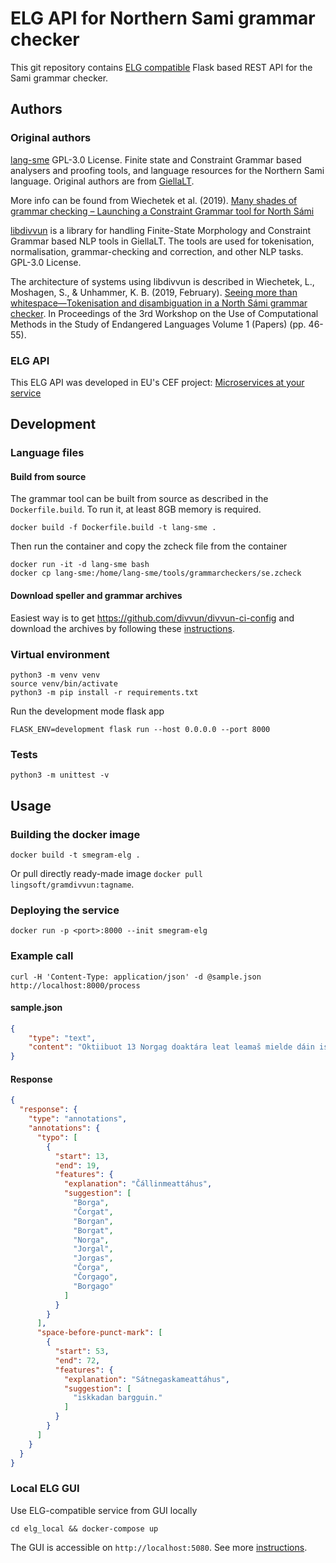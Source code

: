 # ELG API for Northern Sami grammar checker

This git repository contains
[ELG compatible](https://european-language-grid.readthedocs.io/en/stable/all/A3_API/LTInternalAPI.html)
Flask based REST API for the Sami grammar checker.

## Authors

### Original authors

[lang-sme](https://github.com/giellalt/lang-sme) GPL-3.0 License.
Finite state and Constraint Grammar based analysers and proofing tools,
and language resources for the Northern Sami language.
Original authors are from [GiellaLT](https://giellalt.uit.no).

More info can be found from Wiechetek et al. (2019).
[Many shades of grammar checking – Launching a Constraint Grammar tool for North Sámi](https://ep.liu.se/en/conference-article.aspx?series=ecp&issue=168&Article_No=8)

[libdivvun](https://github.com/divvun/libdivvun)
is a library for handling Finite-State Morphology and Constraint Grammar
based NLP tools in GiellaLT. The tools are used for tokenisation,
normalisation, grammar-checking and correction, and other NLP tasks.
GPL-3.0 License.

The architecture of systems using libdivvun is described in
Wiechetek, L., Moshagen, S., & Unhammer, K. B. (2019, February).
[Seeing more than whitespace—Tokenisation and disambiguation in a North Sámi grammar checker](https://aclanthology.org/W19-6007.pdf).
In Proceedings of the 3rd Workshop on the Use of Computational Methods in
the Study of Endangered Languages Volume 1 (Papers) (pp. 46-55).

### ELG API

This ELG API was developed in EU's CEF project:
[Microservices at your service](https://www.lingsoft.fi/en/microservices-at-your-service-bridging-gap-between-nlp-research-and-industry)

## Development

### Language files

#### Build from source

The grammar tool can be built from source as described in the `Dockerfile.build`.
To run it, at least 8GB memory is required.

```
docker build -f Dockerfile.build -t lang-sme .
```

Then run the container and copy the zcheck file from the container
```
docker run -it -d lang-sme bash
docker cp lang-sme:/home/lang-sme/tools/grammarcheckers/se.zcheck
```

#### Download speller and grammar archives

Easiest way is to get https://github.com/divvun/divvun-ci-config
and download the archives by following these
[instructions](https://github.com/divvun/divvun-api/tree/main/deployment).

### Virtual environment

```
python3 -m venv venv
source venv/bin/activate
python3 -m pip install -r requirements.txt
```

Run the development mode flask app
```
FLASK_ENV=development flask run --host 0.0.0.0 --port 8000
```

### Tests

```
python3 -m unittest -v
```

## Usage

### Building the docker image

```
docker build -t smegram-elg .
```

Or pull directly ready-made image `docker pull lingsoft/gramdivvun:tagname`.

### Deploying the service

```
docker run -p <port>:8000 --init smegram-elg
```

### Example call

```
curl -H 'Content-Type: application/json' -d @sample.json http://localhost:8000/process
```

#### sample.json

```json
{
    "type": "text",
    "content": "Oktiibuot 13 Norgag doaktára leat leamaš mielde dáin iskkadan bargguin ."
}
```

#### Response

```json
{
  "response": {
    "type": "annotations",
    "annotations": {
      "typo": [
        {
          "start": 13,
          "end": 19,
          "features": {
            "explanation": "Čállinmeattáhus",
            "suggestion": [
              "Borga",
              "Čorgat",
              "Borgan",
              "Borgat",
              "Norga",
              "Jorgal",
              "Jorgas",
              "Čorga",
              "Čorgago",
              "Borgago"
            ]
          }
        }
      ],
      "space-before-punct-mark": [
        {
          "start": 53,
          "end": 72,
          "features": {
            "explanation": "Sátnegaskameattáhus",
            "suggestion": [
              "iskkadan bargguin."
            ]
          }
        }
      ]
    }
  }
}
```

### Local ELG GUI

Use ELG-compatible service from GUI locally

```
cd elg_local && docker-compose up
```

The GUI is accessible on `http://localhost:5080`. See more
[instructions](https://european-language-grid.readthedocs.io/en/stable/all/A1_PythonSDK/DeployServicesLocally.html#deploy-elg-compatible-service-from-its-docker-image).
